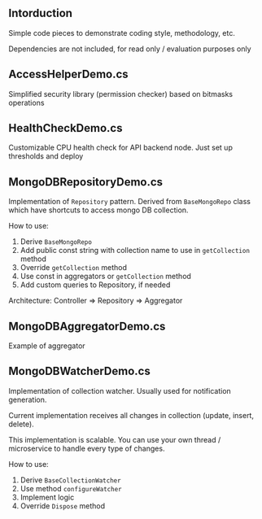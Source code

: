 ﻿## Intorduction

Simple code pieces to demonstrate coding style, methodology, etc.

Dependencies are not included, for read only / evaluation purposes only

## AccessHelperDemo.cs

Simplified security library (permission checker) based on bitmasks operations

## HealthCheckDemo.cs

Customizable CPU health check for API backend node. Just set up thresholds and deploy

## MongoDBRepositoryDemo.cs

Implementation of `Repository` pattern. Derived from `BaseMongoRepo` class which have shortcuts to access mongo DB collection.

How to use:
1. Derive `BaseMongoRepo`
2. Add public const string with collection name to use in `getCollection` method
3. Override `getCollection` method
4. Use const in aggregators or `getCollection` method
5. Add custom queries to Repository, if needed

Architecture:
Controller => Repository => Aggregator

## MongoDBAggregatorDemo.cs

Example of aggregator

## MongoDBWatcherDemo.cs

Implementation of collection watcher. Usually used for notification generation.

Current implementation receives all changes in collection (update, insert, delete).

This implementation is scalable. You can use your own thread / microservice to handle every type of changes.

How to use:
1. Derive `BaseCollectionWatcher`
2. Use method `configureWatcher`
3. Implement logic
4. Override `Dispose` method